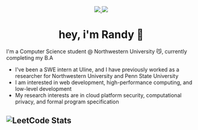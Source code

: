 <div align = center>
  <a href="https://www.linkedin.com/in/randyttruong/"><img src="https://img.shields.io/badge/LinkedIn-0077B5?style=for-the-badge&logo=linkedin&logoColor=white"/> </a> 
  <a href="https://leetcode.com/u/randyrocher/"><img src="https://img.shields.io/badge/-LeetCode-FFA116?style=for-the-badge&logo=LeetCode&logoColor=black"/> </a>
</div>


# <div align = center> hey, i'm Randy :wave: </div>  
I'm a Computer Science student @ Northwestern University 😼, currently completing my B.A 
<ul> 
  <li>I've been a SWE intern at Uline, and I have previously worked as a researcher for Northwestern University and Penn State University</li>
  <li>I am interested in web development, high-performance computing, and low-level development</li>
  <li>My research interests are in cloud platform security, computational privacy, and formal program specification </li>
</ul>

![LeetCode Stats](https://leetcard.jacoblin.cool/randyrocher?theme=dark&font=Advent%20Pro)
---


